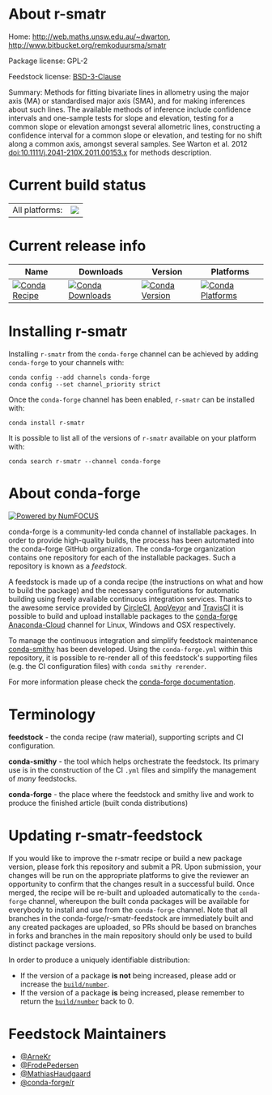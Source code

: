 About r-smatr
=============

Home: http://web.maths.unsw.edu.au/~dwarton, http://www.bitbucket.org/remkoduursma/smatr

Package license: GPL-2

Feedstock license: [BSD-3-Clause](https://github.com/conda-forge/r-smatr-feedstock/blob/master/LICENSE.txt)

Summary: Methods for fitting bivariate lines in allometry using the major axis (MA) or standardised major axis (SMA), and for making inferences about such lines. The available methods of inference include confidence intervals and one-sample tests for slope and elevation, testing for a common slope or elevation amongst several allometric lines, constructing a confidence interval for a common slope or elevation, and testing for no shift along a common axis, amongst several samples.  See Warton et al. 2012 <doi:10.1111/j.2041-210X.2011.00153.x> for methods description.

Current build status
====================


<table><tr><td>All platforms:</td>
    <td>
      <a href="https://dev.azure.com/conda-forge/feedstock-builds/_build/latest?definitionId=1628&branchName=master">
        <img src="https://dev.azure.com/conda-forge/feedstock-builds/_apis/build/status/r-smatr-feedstock?branchName=master">
      </a>
    </td>
  </tr>
</table>

Current release info
====================

| Name | Downloads | Version | Platforms |
| --- | --- | --- | --- |
| [![Conda Recipe](https://img.shields.io/badge/recipe-r--smatr-green.svg)](https://anaconda.org/conda-forge/r-smatr) | [![Conda Downloads](https://img.shields.io/conda/dn/conda-forge/r-smatr.svg)](https://anaconda.org/conda-forge/r-smatr) | [![Conda Version](https://img.shields.io/conda/vn/conda-forge/r-smatr.svg)](https://anaconda.org/conda-forge/r-smatr) | [![Conda Platforms](https://img.shields.io/conda/pn/conda-forge/r-smatr.svg)](https://anaconda.org/conda-forge/r-smatr) |

Installing r-smatr
==================

Installing `r-smatr` from the `conda-forge` channel can be achieved by adding `conda-forge` to your channels with:

```
conda config --add channels conda-forge
conda config --set channel_priority strict
```

Once the `conda-forge` channel has been enabled, `r-smatr` can be installed with:

```
conda install r-smatr
```

It is possible to list all of the versions of `r-smatr` available on your platform with:

```
conda search r-smatr --channel conda-forge
```


About conda-forge
=================

[![Powered by NumFOCUS](https://img.shields.io/badge/powered%20by-NumFOCUS-orange.svg?style=flat&colorA=E1523D&colorB=007D8A)](http://numfocus.org)

conda-forge is a community-led conda channel of installable packages.
In order to provide high-quality builds, the process has been automated into the
conda-forge GitHub organization. The conda-forge organization contains one repository
for each of the installable packages. Such a repository is known as a *feedstock*.

A feedstock is made up of a conda recipe (the instructions on what and how to build
the package) and the necessary configurations for automatic building using freely
available continuous integration services. Thanks to the awesome service provided by
[CircleCI](https://circleci.com/), [AppVeyor](https://www.appveyor.com/)
and [TravisCI](https://travis-ci.com/) it is possible to build and upload installable
packages to the [conda-forge](https://anaconda.org/conda-forge)
[Anaconda-Cloud](https://anaconda.org/) channel for Linux, Windows and OSX respectively.

To manage the continuous integration and simplify feedstock maintenance
[conda-smithy](https://github.com/conda-forge/conda-smithy) has been developed.
Using the ``conda-forge.yml`` within this repository, it is possible to re-render all of
this feedstock's supporting files (e.g. the CI configuration files) with ``conda smithy rerender``.

For more information please check the [conda-forge documentation](https://conda-forge.org/docs/).

Terminology
===========

**feedstock** - the conda recipe (raw material), supporting scripts and CI configuration.

**conda-smithy** - the tool which helps orchestrate the feedstock.
                   Its primary use is in the construction of the CI ``.yml`` files
                   and simplify the management of *many* feedstocks.

**conda-forge** - the place where the feedstock and smithy live and work to
                  produce the finished article (built conda distributions)


Updating r-smatr-feedstock
==========================

If you would like to improve the r-smatr recipe or build a new
package version, please fork this repository and submit a PR. Upon submission,
your changes will be run on the appropriate platforms to give the reviewer an
opportunity to confirm that the changes result in a successful build. Once
merged, the recipe will be re-built and uploaded automatically to the
`conda-forge` channel, whereupon the built conda packages will be available for
everybody to install and use from the `conda-forge` channel.
Note that all branches in the conda-forge/r-smatr-feedstock are
immediately built and any created packages are uploaded, so PRs should be based
on branches in forks and branches in the main repository should only be used to
build distinct package versions.

In order to produce a uniquely identifiable distribution:
 * If the version of a package **is not** being increased, please add or increase
   the [``build/number``](https://docs.conda.io/projects/conda-build/en/latest/resources/define-metadata.html#build-number-and-string).
 * If the version of a package **is** being increased, please remember to return
   the [``build/number``](https://docs.conda.io/projects/conda-build/en/latest/resources/define-metadata.html#build-number-and-string)
   back to 0.

Feedstock Maintainers
=====================

* [@ArneKr](https://github.com/ArneKr/)
* [@FrodePedersen](https://github.com/FrodePedersen/)
* [@MathiasHaudgaard](https://github.com/MathiasHaudgaard/)
* [@conda-forge/r](https://github.com/conda-forge/r/)

